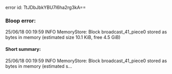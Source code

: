 error id: TtJDbJbkYBU7l6ha2rg3kA==
### Bloop error:

25/06/18 00:19:59 INFO MemoryStore: Block broadcast_41_piece0 stored as bytes in memory (estimated size 10.1 KiB, free 4.5 GiB)
#### Short summary: 

25/06/18 00:19:59 INFO MemoryStore: Block broadcast_41_piece0 stored as bytes in memory (estimated s...